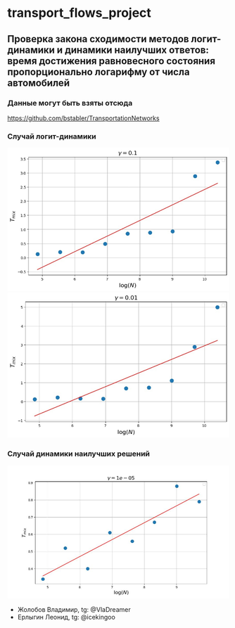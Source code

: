 # transport_flows_project

## Проверка закона сходимости методов логит-динамики и динамики наилучших ответов: время достижения равновесного состояния пропорционально логарифму от числа автомобилей 

### Данные могут быть взяты отсюда
https://github.com/bstabler/TransportationNetworks

### Случай логит-динамики
![logit_gamma_0_1](./images/logit_gamma_0_1.jpg)
![logit_gamma_00_1](./images/logit_gamma_00_1.jpg)

### Случай динамики наилучших решений
![logit_1e-05_0_1.jpg](./images/logit_1e-05_0_1.jpg)

- Жолобов Владимир, tg: @VlaDreamer
- Ерлыгин Леонид, tg: @icekingoo
